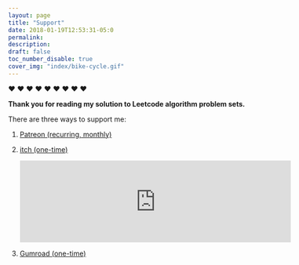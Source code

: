 ```yaml
---
layout: page
title: "Support"
date: 2018-01-19T12:53:31-05:0
permalink:
description:
draft: false
toc_number_disable: true
cover_img: "index/bike-cycle.gif"
---
```


<div class="text-center">❤️ ❤️ ❤️ ❤️ ❤️ ❤️ ❤️ ❤️ ❤️</div>

**Thank you for reading my solution to Leetcode algorithm problem sets.**


There are three ways to support me:

1. [Patreon (recurring, monthly)](https://www.patreon.com/yingjie)
2. [itch (one-time)](https://huyingjie.itch.io/give-a-tip-for-algorithm-solution)

	<iframe frameborder="0" src="https://itch.io/embed/221210" width="552" height="167"></iframe>
3. [Gumroad (one-time)](https://gum.co/DxRp)